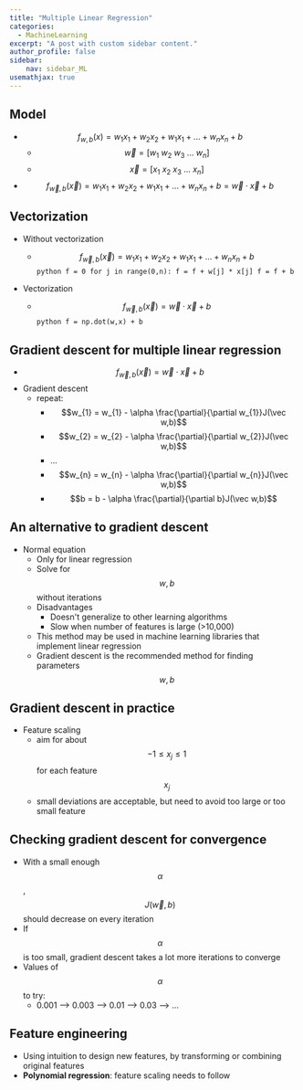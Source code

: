 ```yaml
---
title: "Multiple Linear Regression"
categories:
  - MachineLearning 
excerpt: "A post with custom sidebar content."
author_profile: false
sidebar:
    nav: sidebar_ML
usemathjax: true
---
```



## Model

- $$f_{w,b}(x) = w_{1}x_{1} + w_{2}x_{2} + w_{1}x_{1} + ... + w_{n}x_{n} + b$$
  - $$\vec{w} = [w_{1}\ w_{2}\ w_{3}\ ...\ w_{n}]$$
  - $$\vec{x} = [x_{1}\ x_{2}\ x_{3}\ ...\ x_{n}]$$
- $$f_{\vec{w},b}(\vec{x}) = w_{1}x_{1} + w_{2}x_{2} + w_{1}x_{1} + ... + w_{n}x_{n} + b = \vec{w} \cdot \vec{x} + b$$

## Vectorization

- Without vectorization
  - $$f_{\vec{w},b}(\vec{x}) = w_{1}x_{1} + w_{2}x_{2} + w_{1}x_{1} + ... + w_{n}x_{n} + b$$
		```python
		f = 0
		for j in range(0,n):
			f = f + w[j] * x[j]
		f = f + b
		```

- Vectorization
  - $$f_{\vec{w},b}(\vec{x}) = \vec{w} \cdot \vec{x} + b$$
		```python
		f = np.dot(w,x) + b
		```

## Gradient descent for multiple linear regression

- $$f_{\vec{w},b}(\vec{x}) = \vec{w} \cdot \vec{x} + b$$
- Gradient descent
  - repeat:
    - $$w_{1} = w_{1} - \alpha \frac{\partial}{\partial w_{1}}J(\vec w,b)$$
    - $$w_{2} = w_{2} - \alpha \frac{\partial}{\partial w_{2}}J(\vec w,b)$$
    - ...
    - $$w_{n} = w_{n} - \alpha \frac{\partial}{\partial w_{n}}J(\vec w,b)$$
    - $$b = b - \alpha \frac{\partial}{\partial b}J(\vec w,b)$$

## An alternative to gradient descent

- Normal equation
  - Only for linear regression
  - Solve for $$w, b$$ without iterations
  - Disadvantages
    - Doesn't generalize to other learning algorithms
    - Slow when number of features is large (\>10,000)
  - This method may be used in machine learning libraries that implement linear regression
  - Gradient descent is the recommended method for finding parameters $$w,b$$

## Gradient descent in practice

- Feature scaling
  - aim for about $$-1 \leq x_{j} \leq 1$$ for each feature $$x_{j}$$
  - small deviations are acceptable, but need to avoid too large or too small feature

## Checking gradient descent for convergence

- With a small enough $$\alpha$$, $$J(\vec {w}, b)$$ should decrease on every iteration
- If $$\alpha$$ is too small, gradient descent takes a lot more iterations to converge
- Values of $$\alpha$$ to try:
  - 0.001 --\> 0.003 --\> 0.01 --\> 0.03 --\> ...

## Feature engineering

- Using intuition to design new features, by transforming or combining original features
- **Polynomial regression**: feature scaling needs to follow

